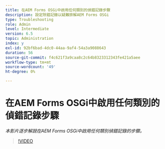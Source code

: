 ```yaml
---
title: 在AEM Forms OSGi中啟用任何類別的偵錯記錄步驟
description: 設定除錯記錄以疑難排解AEM Forms OSGi
type: Troubleshooting
role: Admin
level: Intermediate
version: 6.5
topic: Administration
index: y
exl-id: 92bf6bad-4dc0-44aa-9af4-54a3a9088643
duration: 56
source-git-commit: f4c621f3a9caa8c2c64b8323312343fe421a5aee
workflow-type: tm+mt
source-wordcount: '49'
ht-degree: 0%

---
```


# 在AEM Forms OSGi中啟用任何類別的偵錯記錄步驟

*本影片逐步解說在AEM Forms OSGi中啟用任何類別偵錯記錄的步驟。*

>[!VIDEO](https://video.tv.adobe.com/v/335521?quality=12&learn=on)
